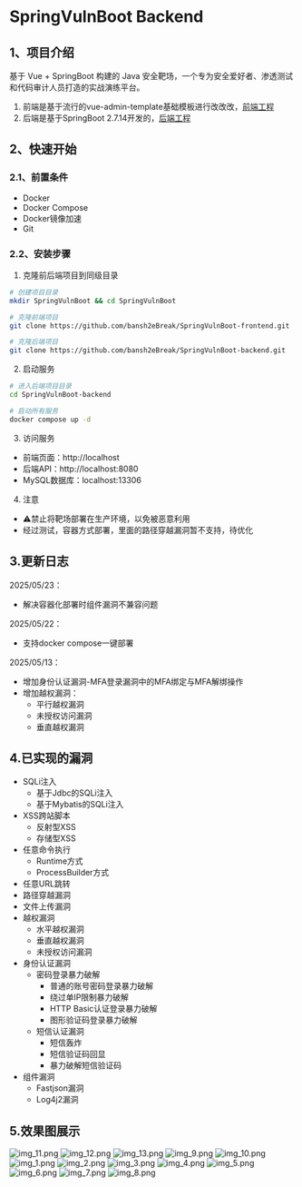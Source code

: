# SpringVulnBoot Backend

## 1、项目介绍

基于 Vue + SpringBoot 构建的 Java 安全靶场，一个专为安全爱好者、渗透测试和代码审计人员打造的实战演练平台。

1. 前端是基于流行的vue-admin-template基础模板进行改改改，[前端工程](https://github.com/bansh2eBreak/SpringVulnBoot-frontend)
2. 后端是基于SpringBoot 2.7.14开发的，[后端工程](https://github.com/bansh2eBreak/SpringVulnBoot-backend)

## 2、快速开始

### 2.1、前置条件

- Docker
- Docker Compose
- Docker镜像加速
- Git

### 2.2、安装步骤

1. 克隆前后端项目到同级目录
```bash
# 创建项目目录
mkdir SpringVulnBoot && cd SpringVulnBoot

# 克隆前端项目
git clone https://github.com/bansh2eBreak/SpringVulnBoot-frontend.git

# 克隆后端项目
git clone https://github.com/bansh2eBreak/SpringVulnBoot-backend.git
```

2. 启动服务
```bash
# 进入后端项目目录
cd SpringVulnBoot-backend

# 启动所有服务
docker compose up -d
```

3. 访问服务
- 前端页面：http://localhost
- 后端API：http://localhost:8080
- MySQL数据库：localhost:13306

4. 注意
- ⚠️禁止将靶场部署在生产环境，以免被恶意利用
- 经过测试，容器方式部署，里面的路径穿越漏洞暂不支持，待优化

## 3.更新日志
2025/05/23：
- 解决容器化部署时组件漏洞不兼容问题

2025/05/22：
- 支持docker compose一键部署

2025/05/13：
- 增加身份认证漏洞-MFA登录漏洞中的MFA绑定与MFA解绑操作
- 增加越权漏洞：
  - 平行越权漏洞
  - 未授权访问漏洞
  - 垂直越权漏洞

## 4.已实现的漏洞
- SQLi注入
  - 基于Jdbc的SQLi注入
  - 基于Mybatis的SQLi注入
- XSS跨站脚本
  - 反射型XSS
  - 存储型XSS
- 任意命令执行
  - Runtime方式
  - ProcessBuilder方式
- 任意URL跳转
- 路径穿越漏洞
- 文件上传漏洞
- 越权漏洞
  - 水平越权漏洞
  - 垂直越权漏洞
  - 未授权访问漏洞
- 身份认证漏洞 
  - 密码登录暴力破解
    - 普通的账号密码登录暴力破解
    - 绕过单IP限制暴力破解
    - HTTP Basic认证登录暴力破解
    - 图形验证码登录暴力破解
  - 短信认证漏洞
    - 短信轰炸
    - 短信验证码回显
    - 暴力破解短信验证码
- 组件漏洞
  - Fastjson漏洞
  - Log4j2漏洞

## 5.效果图展示
![img_11.png](images/img_11.png)
![img_12.png](images/img_12.png)
![img_13.png](images/img_13.png)
![img_9.png](images/img_9.png)
![img_10.png](images/img_10.png)
![img_1.png](images/img_1.png)
![img_2.png](images/img_2.png)
![img_3.png](images/img_3.png)
![img_4.png](images/img_4.png)
![img_5.png](images/img_5.png)
![img_6.png](images/img_6.png)
![img_7.png](images/img_7.png)
![img_8.png](images/img_8.png)

